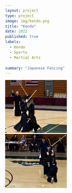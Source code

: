 ```yaml
---
layout: project
type: project
image: img/kendo.png
title: "Kendo"
date: 2022
published: true
labels:
  - Kendo
  - Sports
  - Martial Arts

summary: "Japanese Fencing"
---
```


<div class="text-center p-4">
  <img width="200px" src="img/Screenshot_20240123-193229~2.png" class="img-thumbnail" >
</div>

<div class="text-center p-4">
  <img width="200px" src="img/Screenshot_20240123-193256~2.png" class="img-thumbnail" >
</div>
